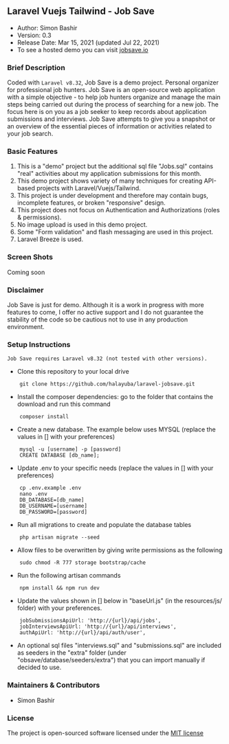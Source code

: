 ## Laravel Vuejs Tailwind - Job Save

- Author: Simon Bashir
- Version: 0.3
- Release Date: Mar 15, 2021 (updated Jul 22, 2021)
- To see a hosted demo you can visit [jobsave.io](http://www.jobsave.io)

### Brief Description
Coded with `Laravel v8.32`, Job Save is a demo project.
Personal organizer for professional job hunters. Job Save is an open-source web application with a simple objective - to help job hunters organize and manage the main steps being carried out during the process of searching for a new job. The focus here is on you as a job seeker to keep records about application submissions and interviews. Job Save attempts to give you a snapshot or an overview of the essential pieces of information or activities related to your job search.

### Basic Features
1. This is a "demo" project but the additional sql file "Jobs.sql" contains "real" activities about my application submissions for this month.
2. This demo project shows variety of many techniques for creating API-based projects with Laravel/Vuejs/Tailwind.
3. This project is under development and therefore may contain bugs, incomplete features, or broken "responsive" design.
4. This project does not focus on Authentication and Authorizations (roles & permissions).
5. No image upload is used in this demo project.
6. Some "Form validation" and flash messaging are used in this project.
7. Laravel Breeze is used.

### Screen Shots
Coming soon

### Disclaimer
Job Save is just for demo. Although it is a work in progress with more features to come, I offer no active support and I do not guarantee the stability of the code so be cautious not to use in any production environment.

### Setup Instructions
```
Job Save requires Laravel v8.32 (not tested with other versions).
```


* Clone this repository to your local drive
~~~
    git clone https://github.com/halayuba/laravel-jobsave.git
~~~
* Install the composer dependencies: go to the folder that contains the download and run this command
~~~
    composer install
~~~
* Create a new database. The example below uses MYSQL (replace the values in [] with your preferences)
~~~
    mysql -u [username] -p [password]
    CREATE DATABASE [db_name];
~~~
* Update .env to your specific needs (replace the values in [] with your preferences)
~~~
    cp .env.example .env
    nano .env
    DB_DATABASE=[db_name]
    DB_USERNAME=[username]
    DB_PASSWORD=[password]
~~~
* Run all migrations to create and populate the database tables
~~~
    php artisan migrate --seed
~~~
* Allow files to be overwritten by giving write permissions as the following
~~~
    sudo chmod -R 777 storage bootstrap/cache
~~~
* Run the following artisan commands
~~~
    npm install && npm run dev
~~~
* Update the values shown in [] below in "baseUrl.js" (in the resources/js/ folder) with your preferences.
~~~
    jobSubmissionsApiUrl: 'http://{url}/api/jobs',
    jobInterviewsApiUrl: 'http://{url}/api/interviews',
    authApiUrl: 'http://{url}/api/auth/user',
~~~
* An optional sql files "interviews.sql" and "submissions.sql" are included as seeders in the "extra" folder (under "obsave/database/seeders/extra") that you can import manually if decided to use.

### Maintainers & Contributors
- Simon Bashir

### License
The project is open-sourced software licensed under the [MIT license](http://opensource.org/licenses/MIT)

